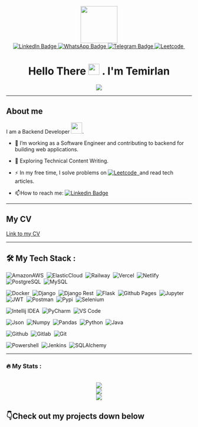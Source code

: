 <div id="header" align="center">
  <img src="https://media.giphy.com/media/M9gbBd9nbDrOTu1Mqx/giphy.gif" width="100"/>

  <div id="badges">
  <a href="https://www.linkedin.com/in/temirlan-toleubekov/">
    <img src="https://img.shields.io/badge/LinkedIn-blue?style=for-the-badge&logo=linkedin&logoColor=white" alt="LinkedIn Badge"/>
  </a>
  <a href="http://wa.me/+77072255317">
    <img src="https://img.shields.io/badge/WhatsApp-green?style=for-the-badge&logo=whatsapp&logoColor=white" alt="WhatsApp Badge"/>
  </a>
  <a href="https://t.me/toleubekov_temirlan">
    <img src="https://img.shields.io/badge/Telegram-blue?style=for-the-badge&logo=telegram&logoColor=white" alt="Telegram Badge"/>
  </a>
  <a href="https://leetcode.com/t1mb3rmn/">
    <img src="https://img.shields.io/badge/-LeetCode-FFA116?style=for-the-badge&logo=LeetCode&logoColor=black" title="Leetcode" alt="Leetcode"/>&nbsp;
  </a>
</div>

<img src="https://komarev.com/ghpvc/?username=Temirln&style=flat-square&color=blue" alt=""/>

<h1>
  Hello There
  <img src="https://media.giphy.com/media/hvRJCLFzcasrR4ia7z/giphy.gif" width="30px"/>
  . I'm Temirlan
</h1>
<img src="https://github-profile-summary-cards.vercel.app/api/cards/profile-details?username=Temirln&theme=dark"/>

</div>

---
## About me
I am a Backend Developer <img src="https://media.giphy.com/media/WUlplcMpOCEmTGBtBW/giphy.gif" width="30">.

- :telescope: I’m working as a Software Engineer and contributing to backend for building web applications.

- :seedling: Exploring Technical Content Writing.

- :zap: In my free time, I solve problems on   <a href="https://leetcode.com/t1mb3rmn/">
    <img src="https://img.shields.io/badge/-LeetCode-FFA116?style=for-the-badge&logo=LeetCode&logoColor=black" title="Leetcode" alt="Leetcode"/>&nbsp;
  </a> and read tech articles.


- :mailbox:How to reach me: [![Linkedin Badge](https://img.shields.io/badge/LinkedIn-blue?style=for-the-badge&logo=linkedin&logoColor=white)](https://www.linkedin.com/in/temirlan-toleubekov/)


---
## My CV
[Link to my CV](https://drive.google.com/file/d/1UEpRtRpBETLMwtpfy0sdvLD0r3GdbKAf/view?usp=sharing)

---
## :hammer_and_wrench: My Tech Stack :
<div>
  <!--Cloud-->
  <img src="https://img.shields.io/badge/Amazon_AWS-FF9900?style=for-the-badge&logo=amazonaws&logoColor=white" title="AmazonAWS" alt="AmazonAWS" />&nbsp;
  <img src="https://img.shields.io/badge/Heroku-430098?style=for-the-badge&logo=heroku&logoColor=white" title="ElasticCloud" alt="ElasticCloud"/>&nbsp;
  <img src="https://img.shields.io/badge/Railway-131415?style=for-the-badge&logo=railway&logoColor=white" title="Railway" alt="Railway"/>&nbsp;
  <img src="https://img.shields.io/badge/Vercel-000000?style=for-the-badge&logo=vercel&logoColor=white" title="Vercel" alt="Vercel"/>&nbsp;
  <img src="https://img.shields.io/badge/Netlify-00C7B7?style=for-the-badge&logo=netlify&logoColor=white" title="Netlify" alt="Netlify"/>&nbsp;
  <!--Database-->
  <img src="https://img.shields.io/badge/PostgreSQL-316192?style=for-the-badge&logo=postgresql&logoColor=white" title="PostgreSQL" alt="PostgreSQL"/>&nbsp;
  <img src="https://img.shields.io/badge/MySQL-005C84?style=for-the-badge&logo=mysql&logoColor=white" title="MySQL" alt="MySQL"/>&nbsp;

  <!--Frameworks-->
  <img src="https://img.shields.io/badge/Docker-2CA5E0?style=for-the-badge&logo=docker&logoColor=white" title="Docker" alt="Docker"/>&nbsp;
  <img src="https://img.shields.io/badge/Django-092E20?style=for-the-badge&logo=django&logoColor=green" title="Django" alt="Django"/>&nbsp;
  <img src="https://img.shields.io/badge/django%20rest-ff1709?style=for-the-badge&logo=django&logoColor=white" title="Django Rest" alt="Django Rest"/>&nbsp;
  <img src="https://img.shields.io/badge/Flask-000000?style=for-the-badge&logo=flask&logoColor=white" title="Flask" alt="Flask"/>&nbsp;
  <img src="https://img.shields.io/badge/GitHub%20Pages-222222?style=for-the-badge&logo=GitHub%20Pages&logoColor=white" title="Github Pages" alt="Github Pages"/>&nbsp;
  <img src="https://img.shields.io/badge/Jupyter-F37626.svg?&style=for-the-badge&logo=Jupyter&logoColor=white" title="Jupyter" alt="Jupyter"/>&nbsp;
  <img src="https://img.shields.io/badge/JWT-000000?style=for-the-badge&logo=JSON%20web%20tokens&logoColor=white" title="JWT" alt="JWT"/>&nbsp;
  <img src="https://img.shields.io/badge/Postman-FF6C37?style=for-the-badge&logo=Postman&logoColor=white" title="Postman" alt="Postman"/>&nbsp;
  <img src="https://img.shields.io/badge/pypi-3775A9?style=for-the-badge&logo=pypi&logoColor=white" title="Pypi" alt="Pypi"/>&nbsp;
  <img src="https://img.shields.io/badge/Selenium-43B02A?style=for-the-badge&logo=Selenium&logoColor=white" title="Selenium" alt="Selenium"/>&nbsp;

  <!--IDE-->
  <img src="https://img.shields.io/badge/IntelliJ_IDEA-000000.svg?style=for-the-badge&logo=intellij-idea&logoColor=white" title="Intellij IDEA" alt="Intellij IDEA"/>&nbsp;
  <img src="https://img.shields.io/badge/PyCharm-000000.svg?&style=for-the-badge&logo=PyCharm&logoColor=white" title="PyCharm" alt="PyCharm"/>&nbsp;
  <img src="https://img.shields.io/badge/VSCode-0078D4?style=for-the-badge&logo=visual%20studio%20code&logoColor=white" title="VS Code" alt="VS Code"/>&nbsp;

  <!--Language-->
  <img src="https://img.shields.io/badge/json-5E5C5C?style=for-the-badge&logo=json&logoColor=white" title="Json" alt="Json"/>&nbsp;
  <img src="https://img.shields.io/badge/Numpy-777BB4?style=for-the-badge&logo=numpy&logoColor=white" title="Numpy" alt="Numpy"/>&nbsp;
  <img src="https://img.shields.io/badge/Pandas-2C2D72?style=for-the-badge&logo=pandas&logoColor=white" title="Pandas" alt="Pandas"/>&nbsp;
  <img src="https://img.shields.io/badge/Python-FFD43B?style=for-the-badge&logo=python&logoColor=blue" title="Python" alt="Python"/>&nbsp;
  <img src="https://img.shields.io/badge/Java-f57c02?style=for-the-badge&logo=coffee&logoColor=white" title="Java" alt="Java"/>&nbsp;

  
  <img src="https://img.shields.io/badge/GitHub-100000?style=for-the-badge&logo=github&logoColor=white" title="Github" alt="Github"/>&nbsp;
  <img src="https://img.shields.io/badge/GitLab-330F63?style=for-the-badge&logo=gitlab&logoColor=white" title="Gitlab" alt="Gitlab"/>&nbsp;
  <img src="https://img.shields.io/badge/GIT-E44C30?style=for-the-badge&logo=git&logoColor=white" title="Git" alt="Git"/>&nbsp;
  
  <img src="https://img.shields.io/badge/powershell-5391FE?style=for-the-badge&logo=powershell&logoColor=white" title="Powershell" alt="Powershell"/>&nbsp;
  <img src="https://img.shields.io/badge/Jenkins-D24939?style=for-the-badge&logo=Jenkins&logoColor=white" title="Jenkins" alt="Jenkins"/>&nbsp;
  <img src="https://img.shields.io/badge/SQLAlchemy-1a48ed?style=for-the-badge&logo=coffee&logoColor=white" title="SQLAlchemy" alt="SQLAlchemy"/>&nbsp;

  
</div>


<!--
**Temirln/Temirln** is a ✨ _special_ ✨ repository because its `README.md` (this file) appears on your GitHub profile.

Here are some ideas to get you started:

- 🔭 I’m currently working on ...
- 🌱 I’m currently learning ...
- 👯 I’m looking to collaborate on ...
- 🤔 I’m looking for help with ...
- 💬 Ask me about ...
- 📫 How to reach me: ...
- 😄 Pronouns: ...
- ⚡ Fun fact: ...
-->


---
### :fire: My Stats :
<br>


<div id="header" align="center">
  <div>
    <img src="https://awesome-github-stats.azurewebsites.net/user-stats/Temirln?cardType=github&theme=dark&preferLogin=false">
    
  </div>
  
  <div>
    <img src="https://github-readme-streak-stats.herokuapp.com/?cardType=github&user=Temirln&theme=dark&hide_border=true">
    
  </div>
  <div>
    <img src="https://github-readme-stats.vercel.app/api/top-langs/?username=Temirln&theme=dark&hide_progress=true">
    
  </div>
</div>


## 👇Check out my projects down below
